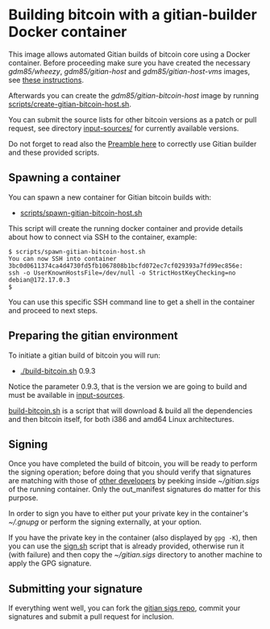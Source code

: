 Building bitcoin with a gitian-builder Docker container
=======================================================

This image allows automated Gitian builds of bitcoin core using a Docker container.
Before proceeding make sure you have created the necessary *gdm85/wheezy*, *gdm85/gitian-host* and *gdm85/gitian-host-vms* images, see [these instructions](../gitian-host/README.md).

Afterwards you can create the *gdm85/gitian-bitcoin-host* image by running [scripts/create-gitian-bitcoin-host.sh](../scripts/create-gitian-bitcoin-host.sh).

You can submit the source lists for other bitcoin versions as a patch or pull request, see directory [input-sources/](input-sources/) for currently available versions.

Do not forget to read also the [Preamble here](../gitian-host/README.md#preamble) to correctly use Gitian builder and these provided scripts.

Spawning a container
--------------------

You can spawn a new container for Gitian bitcoin builds with:

- [scripts/spawn-gitian-bitcoin-host.sh](scripts/spawn-gitian-bitcoin-host.sh)

This script will create the running docker container and provide details about how to connect via SSH to the container, example:
```
$ scripts/spawn-gitian-bitcoin-host.sh
You can now SSH into container 3bc0d0611374ca4d4730fd5fb1067808b1bcfd072ec7cf029393a7fd99ec856e:
ssh -o UserKnownHostsFile=/dev/null -o StrictHostKeyChecking=no debian@172.17.0.3
$ 
```

You can use this specific SSH command line to get a shell in the container and proceed to next steps.

Preparing the gitian environment
--------------------------------

To initiate a gitian build of bitcoin you will run:

- [./build-bitcoin.sh](bin/build-bitcoin.sh) 0.9.3

Notice the parameter 0.9.3, that is the version we are going to build and must be available in [input-sources](input-sources/).

[build-bitcoin.sh](bin/build-bitcoin.sh) is a script that will download & build all the dependencies and then bitcoin itself, for both i386 and amd64 Linux architectures.

Signing
-------

Once you have completed the build of bitcoin, you will be ready to perform the signing operation; before doing that you should verify that signatures are matching with those of [other developers](https://github.com/bitcoin/gitian.sigs) by peeking inside *~/gitian.sigs* of the running container.
Only the out_manifest signatures do matter for this purpose.

In order to sign you have to either put your private key in the container's *~/.gnupg* or perform the signing externally, at your option.

If you have the private key in the container (also displayed by `gpg -K`), then you can use the [sign.sh](bin/sign.sh) script that is already provided, otherwise
run it (with failure) and then copy the *~/gitian.sigs* directory to another machine to apply the GPG signature.

Submitting your signature
-------------------------

If everything went well, you can fork the [gitian sigs repo](https://github.com/bitcoin/gitian.sigs), commit your signatures and submit a pull request for inclusion.
